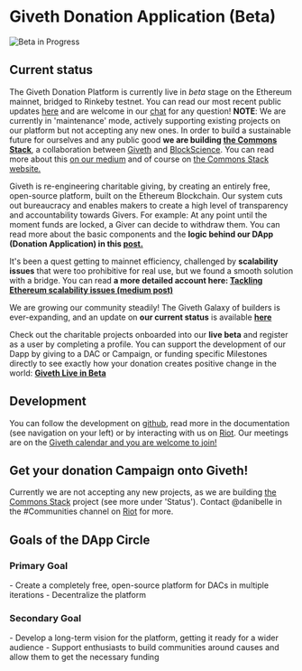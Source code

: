# Giveth Donation Application (Beta)

![Beta in Progress](https://cdn-images-1.medium.com/max/2000/0*XouMtIGMcBmuX4k6)

## Current status
The Giveth Donation Platform is currently live in *beta* stage on the Ethereum mainnet, bridged to Rinkeby testnet. You can read our most recent public updates [here](https://medium.com/giveth/tagged/dappening) and are welcome in our [chat](http://giveth.io/join) for any question! **NOTE**: We are currently in 'maintenance' mode, actively supporting existing projects on our platform but not accepting any new ones. In order to build a sustainable future for ourselves and any public good **we are building [the Commons Stack](http://commonsstack.org)**, a collaboration between [Giveth](http://giveth.io) and [BlockScience](http://block.science). You can read more about this [on our medium](https://medium.com/giveth/the-future-of-giving-is-crowdfunding-the-commons-ac265e3010b8) and of course on [the Commons Stack website.](http://commonsstack.org)  

Giveth is re-engineering charitable giving, by creating an entirely free, open-source platform, built on the Ethereum Blockchain. Our system cuts out bureaucracy and enables makers to create a high level of transparency and accountability towards Givers. For example: At any point until the moment funds are locked, a Giver can decide to withdraw them. You can read more about the basic components and the **logic behind our DApp (Donation Application) in this [post.](https://medium.com/giveth/what-is-the-future-of-giving-d50446b0a0e4)**

It's been a quest getting to mainnet efficiency, challenged by **scalability issues** that were too prohibitive for real use, but we found a smooth solution with a bridge. You can read **a more detailed account here: [Tackling Ethereum scalability issues (medium post)](https://medium.com/giveth/tackling-ethereum-scalability-issues-29bd700b5060)**

We are growing our community steadily!  The Giveth Galaxy of builders is ever-expanding, and an update on **our current status** is available **[here](https://medium.com/giveth/where-are-we-now-status-of-the-giveth-dapp-5f5ba7791d12)**

Check out the charitable projects onboarded into our **live beta** and register as a user by completing a profile. You can support the development of our Dapp by giving to a DAC or Campaign, or funding specific Milestones directly to see exactly how your donation creates positive change in the world:
**[Giveth Live in Beta](https://beta.giveth.io)**


## Development

You can follow the development on [github](https://github.com/Giveth/giveth-dapp), read more in the documentation (see navigation on your left) or by interacting with us on [Riot](https://riot.im/app/#/room/#giveth-product-development:matrix.org). Our meetings are on the [Giveth calendar and you are welcome to join!](https://calendar.google.com/calendar/embed?src=givethdotio@gmail.com&pli=1)


## Get your donation Campaign onto Giveth!

Currently we are not accepting any new projects, as we are building [the Commons Stack](http://commonsstack.org) project (see more under 'Status'). Contact @danibelle in the #Communities channel on [Riot](http://riot.giveth.io) for more.

## Goals of the DApp Circle

<h3>Primary Goal </h3>
- Create a completely free, open-source platform for DACs in multiple iterations
- Decentralize the platform  

<h3>Secondary Goal </h3>
- Develop a long-term vision for the platform, getting it ready for a wider audience
- Support enthusiasts to build communities around causes and allow them to get the necessary funding
